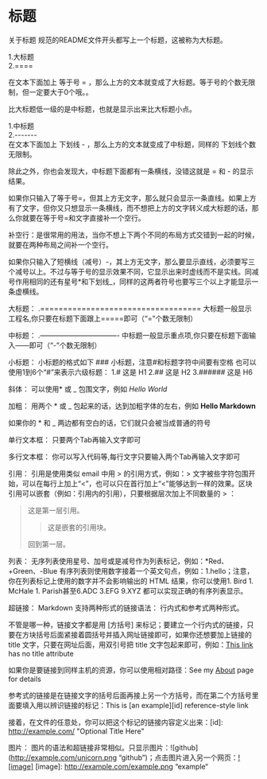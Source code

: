 标题
========

关于标题
 规范的README文件开头都写上一个标题，这被称为大标题。
 
  1.大标题  
  2.====
  
 在文本下面加上 等于号 = ，那么上方的文本就变成了大标题。等于号的个数无限制，但一定要大于0个哦。。

 比大标题低一级的是中标题，也就是显示出来比大标题小点。

  1.中标题  
  2.-------  
  在文本下面加上 下划线 - ，那么上方的文本就变成了中标题，同样的 下划线个数无限制。

除此之外，你也会发现大，中标题下面都有一条横线，没错这就是 = 和 - 的显示结果。

如果你只输入了等于号=，但其上方无文字，那么就只会显示一条直线。如果上方有了文字，但你又只想显示一条横线，而不想把上方的文字转义成大标题的话，那么你就要在等于号=和文字直接补一个空行。

补空行：是很常用的用法，当你不想上下两个不同的布局方式交错到一起的时候，就要在两种布局之间补一个空行。

如果你只输入了短横线（减号）-，其上方无文字，那么要显示直线，必须要写三个减号以上。不过与等于号的显示效果不同，它显示出来时虚线而不是实线。同减号作用相同的还有星号*和下划线_，同样的这两者符号也要写三个以上才能显示一条虚横线。



 大标题：
 .===================================
大标题一般显示工程名,你只要在标题下面跟上=====即可（“=”个数无限制）

中标题：
.———————————-
中标题一般显示重点项,你只要在标题下面输入——即可（“-”个数无限制）

小标题：
小标题的格式如下 ### 小标题，注意#和标题字符中间要有空格
也可以使用1到6个“#”来表示六级标题：
1.# 这是 H1
2.## 这是 H2
3.###### 这是 H6

斜体：
可以使用* 或 _ 包围文字，例如    *Hello World*

加粗：
用两个 * 或 _ 包起来的话，达到加粗字体的左右，例如   **Hello Markdown**

如果你的 * 和 _ 两边都有空白的话，它们就只会被当成普通的符号

单行文本框：
只要两个Tab再输入文字即可

多行文本框：
你可以写入代码等,每行文字只要输入两个Tab再输入文字即可

引用：
引用是使用类似 email 中用 > 的引用方式，例如：> 文字被些字符包围开始，可以在每行上加上“<”，也可以只在首行加上“<”能够达到一样的效果。区块引用可以嵌套（例如：引用内的引用），只要根据层次加上不同数量的 > ：
> 这是第一层引用。
>
> > 这是嵌套的引用块。
>
> 回到第一层。

列表：
无序列表使用星号、加号或是减号作为列表标记，例如：*Red、+Green、-Blue
有序列表则使用数字接着一个英文句点，例如：1.hello；注意，你在列表标记上使用的数字并不会影响输出的 HTML 结果，你可以使用1. Bird 1. McHale 1. Parish甚至6.ADC 3.EFG 9.XYZ 都可以实现正确的有序列表显示。

超链接：
Markdown 支持两种形式的链接语法： 行内式和参考式两种形式。

不管是哪一种，链接文字都是用 [方括号] 来标记；要建立一个行内式的链接，只要在方块括号后面紧接着圆括号并插入网址链接即可，如果你还想要加上链接的 title 文字，只要在网址后面，用双引号把 title 文字包起来即可，例如：[This link](http://example.net/) has no title attribute

如果你是要链接到同样主机的资源，你可以使用相对路径：See my [About](/about/) page for details

参考式的链接是在链接文字的括号后面再接上另一个方括号，而在第二个方括号里面要填入用以辨识链接的标记：This is [an example][id] reference-style link

接着，在文件的任意处，你可以把这个标记的链接内容定义出来：[id]: http://example.com/ "Optional Title Here"

图片：
图片的语法和超链接非常相似。只显示图片：![github](http://example.com/unicorn.png “github”)；点击图片进入另一个网页：[![image]](http://www.example.com/) [image]: http://example.com/example.png “example“
